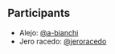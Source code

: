 ## Participants

- Alejo: [@a-bianchi](https://github.com/a-bianchi)
- Jero racedo: [@jeroracedo](https://github.com/jeroracedo)
